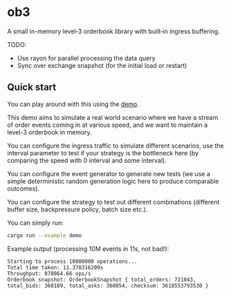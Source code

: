 # ob3

A small in-memory level‑3 orderbook library with built‑in ingress buffering.

TODO:
- Use rayon for parallel processing the data query
- Sync over exchange snapshot (for the initial load or restart)

## Quick start

You can play around with this using the [demo](/examples/demo.rs).

This demo aims to simulate a real world scenario where we have a stream of order events coming in at various speed, and we want to maintain a level-3 orderbook in memory.

You can configure the ingress traffic to simulate different scenarios, use the interval parameter to test if your strategy is the bottleneck here (by comparing the speed with 0 interval and some interval).

You can configure the event generator to generate new tests (we use a simple deterministic random generation logic here to produce comparable outcomes).

You can configure the strategy to test out different combinations (different buffer size, backpressure policy, batch size etc.).

You can simply run:

```zsh
cargo run --example demo
```

Example output (processing 10M events in 11s, not bad!):

```text
Starting to process 10000000 operations...
Total time taken: 11.378316209s
Throughput: 878864.66 ops/s
Orderbook snapshot: OrderbookSnapshot { total_orders: 721043, total_bids: 360189, total_asks: 360854, checksum: 3618553793530 }
```